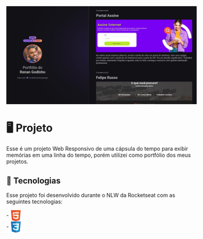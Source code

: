 <div>
  <img src=".github/nlw.jpg" alt="Demonstração do projeto" widht="100%" />
</div>

# 🖥️ Projeto

<p>
  Esse é um projeto Web Responsivo de uma cápsula do tempo para exibir memórias em uma linha do tempo, porém utilizei como portfólio dos meus projetos.
</p>

## 🚀 Tecnologias

<p>
 Esse projeto foi desenvolvido durante o NLW da Rocketseat com as seguintes tecnologias: 
  <div>
  -  <img align="center" alt="Renan-Js" height="30" widht="40" src="https://raw.githubusercontent.com/devicons/devicon/master/icons/html5/html5-original.svg"><br/>
  -  <img align="center" alt="Renan-Js" height="30" widht="40" src="https://raw.githubusercontent.com/devicons/devicon/master/icons/css3/css3-original.svg">
  </div>
</p>
